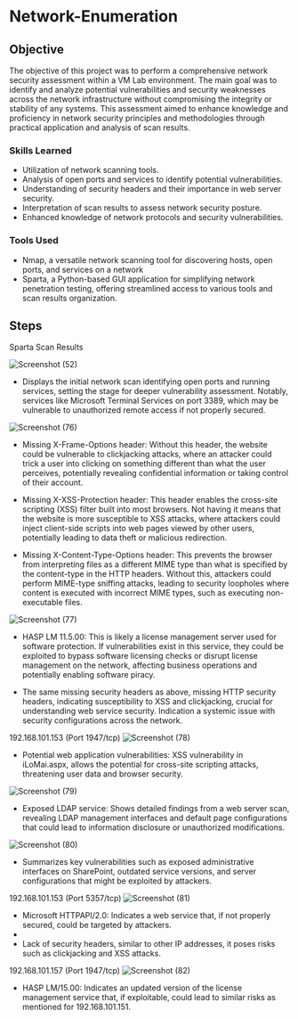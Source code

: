 # Network-Enumeration

## Objective

The objective of this project was to perform a comprehensive network security assessment within a VM Lab environment. The main goal was to identify and analyze potential vulnerabilities and security weaknesses across the network infrastructure without compromising the integrity or stability of any systems. This assessment aimed to enhance knowledge and proficiency in network security principles and methodologies through practical application and analysis of scan results.

### Skills Learned

- Utilization of network scanning tools.
- Analysis of open ports and services to identify potential vulnerabilities.
- Understanding of security headers and their importance in web server security.
- Interpretation of scan results to assess network security posture.
- Enhanced knowledge of network protocols and security vulnerabilities.

### Tools Used

- Nmap, a versatile network scanning tool for discovering hosts, open ports, and services on a network
- Sparta, a Python-based GUI application for simplifying network penetration testing, offering streamlined access to various tools and scan results organization.

## Steps
Sparta Scan Results

![Screenshot (52)](https://github.com/fypm2000/Network-Enumeration/assets/117059426/97e1be17-b87a-4ed8-a981-d564345906e3)
- Displays the initial network scan identifying open ports and running services, setting the stage for deeper vulnerability assessment. Notably, services like Microsoft Terminal Services on port 3389, which may be vulnerable to unauthorized remote access if not properly secured.

![Screenshot (76)](https://github.com/fypm2000/Network-Enumeration/assets/117059426/0783dcb7-bd16-40c2-a831-4299e69e0dab)
- Missing X-Frame-Options header: Without this header, the website could be vulnerable to clickjacking attacks, where an attacker could trick a user into clicking on something different than what the user perceives, potentially revealing confidential information or taking control of their account.
  
- Missing X-XSS-Protection header: This header enables the cross-site scripting (XSS) filter built into most browsers. Not having it means that the website is more susceptible to XSS attacks, where attackers could inject client-side scripts into web pages viewed by other users, potentially leading to data theft or malicious redirection.

- Missing X-Content-Type-Options header: This prevents the browser from interpreting files as a different MIME type than what is specified by the content-type in the HTTP headers. Without this, attackers could perform MIME-type sniffing attacks, leading to security loopholes where content is executed with incorrect MIME types, such as executing non-executable files.


![Screenshot (77)](https://github.com/fypm2000/Network-Enumeration/assets/117059426/e53648e8-41bf-47bc-bb84-3ebbcee6e8cf)

- HASP LM 11.5.00: This is likely a license management server used for software protection. If vulnerabilities exist in this service, they could be exploited to bypass software licensing checks or disrupt license management on the network, affecting business operations and potentially enabling software piracy.
  
- The same missing security headers as above, missing HTTP security headers, indicating susceptibility to XSS and clickjacking, crucial for understanding web service security. Indication a systemic issue with security configurations across the network.


192.168.101.153 (Port 1947/tcp)
![Screenshot (78)](https://github.com/fypm2000/Network-Enumeration/assets/117059426/30259ef2-0b3d-4c9c-8f5d-55e5eb042f18)
- Potential web application vulnerabilities: XSS vulnerability in iLoMai.aspx, allows the potential for cross-site scripting attacks, threatening user data and browser security.

![Screenshot (79)](https://github.com/fypm2000/Network-Enumeration/assets/117059426/84e21832-76d6-4337-b379-13f60b13e22c)
- Exposed LDAP service: Shows detailed findings from a web server scan, revealing LDAP management interfaces and default page configurations that could lead to information disclosure or unauthorized modifications.

![Screenshot (80)](https://github.com/fypm2000/Network-Enumeration/assets/117059426/34eab6d5-b90a-4504-84b5-7a2e0c02831f)
- Summarizes key vulnerabilities such as exposed administrative interfaces on SharePoint, outdated service versions, and server configurations that might be exploited by attackers.

192.168.101.153 (Port 5357/tcp)
![Screenshot (81)](https://github.com/fypm2000/Network-Enumeration/assets/117059426/ef97d5c7-20ed-4ad2-b0cb-4da206db73b3)


- Microsoft HTTPAPI/2.0: Indicates a web service that, if not properly secured, could be targeted by attackers.
- 
- Lack of security headers, similar to other IP addresses, it poses risks such as clickjacking and XSS attacks.


192.168.101.157 (Port 1947/tcp)
![Screenshot (82)](https://github.com/fypm2000/Network-Enumeration/assets/117059426/576f6c51-40cb-4ed4-85cc-66cc8fa727c6)

- HASP LM/15.00: Indicates an updated version of the license management service that, if exploitable, could lead to similar risks as mentioned for 192.168.101.151.
